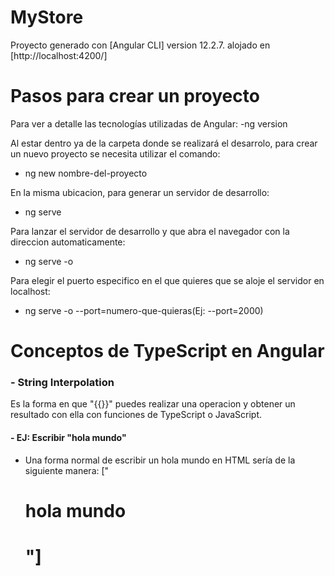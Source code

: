 # MyStore

Proyecto generado con [Angular CLI] version 12.2.7. alojado en [http://localhost:4200/]


# Pasos para crear un proyecto
Para ver a detalle las tecnologías utilizadas de Angular:
-ng version

Al estar dentro ya de la carpeta donde se realizará el desarrolo, para crear un nuevo proyecto se necesita utilizar el comando:    
- ng new nombre-del-proyecto

En la misma ubicacion, para generar un servidor de desarrollo:
- ng serve

Para lanzar el servidor de desarrollo y que abra el navegador con la direccion automaticamente:
- ng serve -o

Para elegir el puerto especifico en el que quieres que se aloje el servidor en localhost:
- ng serve -o --port=numero-que-quieras(Ej: --port=2000)


# Conceptos de TypeScript en Angular

### - String Interpolation
Es la forma en que "{{}}" puedes realizar una operacion y obtener un resultado con ella con funciones de TypeScript o JavaScript.

#### - EJ: Escribir "hola mundo"
- Una forma normal de escribir un hola mundo en HTML sería de la siguiente manera:
    ["<h1>hola mundo<h1>"]
